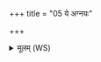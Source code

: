 +++
title = "05 ये अग्नयः"

+++
<details><summary>मूलम् (WS)</summary>

ये अग्नयः पार्थिवा आहिताः पृथिवीमनु ।  
तेषामसि त्वं सङ्गथे स नो जीवातवे कृधि ॥ ५ ॥
</details>